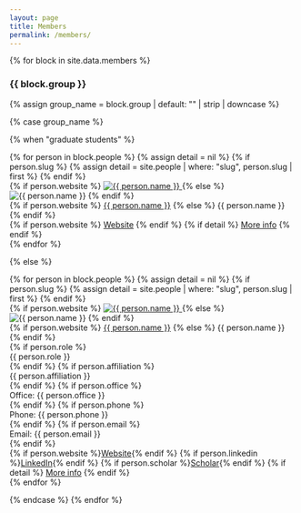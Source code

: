 ```yaml
---
layout: page
title: Members
permalink: /members/
---
```


{% for block in site.data.members %}
### {{ block.group }}

{% assign group_name = block.group | default: "" | strip | downcase %}

{% case group_name %}

{% when "graduate students" %}
<!-- Graduate Students: compact 4-column grid -->
<div class="member-grid member-grid--grads">
  {% for person in block.people %}
    {% assign detail = nil %}
    {% if person.slug %}
      {% assign detail = site.people | where: "slug", person.slug | first %}
    {% endif %}
    <div class="member-card member-card--compact">
      <div class="member-photo">
        {% if person.website %}
          <a href="{{ person.website }}" target="_blank" rel="noopener">
            <img src="{{ person.img | relative_url }}" alt="{{ person.name }}">
          </a>
        {% else %}
          <img src="{{ person.img | relative_url }}" alt="{{ person.name }}">
        {% endif %}
      </div>
      <div class="member-info">
        <div class="member-name">
          {% if person.website %}
            <a href="{{ person.website }}" target="_blank" rel="noopener">{{ person.name }}</a>
          {% else %}
            {{ person.name }}
          {% endif %}
        </div>
        <div class="member-links">
          {% if person.website %}
            <a class="btn" href="{{ person.website }}" target="_blank" rel="noopener">Website</a>
          {% endif %}
          {% if detail %}
            <a class="btn" href="{{ detail.url | relative_url }}">More info</a>
          {% endif %}
        </div>
      </div>
    </div>
  {% endfor %}
</div>


  {% else %}
  <!-- PI and any other groups: FULL layout -->
  <div class="member-grid">
    {% for person in block.people %}
      {% assign detail = nil %}
      {% if person.slug %}
        {% assign detail = site.people | where: "slug", person.slug | first %}
      {% endif %}
      <div class="member-card">
        <div class="member-photo">
          {% if person.website %}
            <a href="{{ person.website }}" target="_blank" rel="noopener">
              <img src="{{ person.img | relative_url }}" alt="{{ person.name }}">
            </a>
          {% else %}
            <img src="{{ person.img | relative_url }}" alt="{{ person.name }}">
          {% endif %}
        </div>
        <div class="member-info">
          <div class="member-name">
            {% if person.website %}
              <a href="{{ person.website }}" target="_blank" rel="noopener">{{ person.name }}</a>
            {% else %}
              {{ person.name }}
            {% endif %}
          </div>
          {% if person.role %}<div class="member-role">{{ person.role }}</div>{% endif %}
          {% if person.affiliation %}<div class="member-affiliation">{{ person.affiliation }}</div>{% endif %}
          {% if person.office %}<div class="member-office"><span class="label">Office:</span> {{ person.office }}</div>{% endif %}
          {% if person.phone %}<div class="member-phone"><span class="label">Phone:</span> {{ person.phone }}</div>{% endif %}
          {% if person.email %}<div class="member-email"><span class="label">Email:</span> {{ person.email }}</div>{% endif %}
          <div class="member-links">
            {% if person.website %}<a href="{{ person.website }}" target="_blank" rel="noopener">Website</a>{% endif %}
            {% if person.linkedin %}<a href="{{ person.linkedin }}" target="_blank" rel="noopener">LinkedIn</a>{% endif %}
            {% if person.scholar %}<a href="{{ person.scholar }}" target="_blank" rel="noopener">Scholar</a>{% endif %}
            {% if detail %}
              <a class="btn" href="{{ detail.url | relative_url }}">More info</a>
            {% endif %}
          </div>
        </div>
      </div>
    {% endfor %}
  </div>

{% endcase %}
{% endfor %}

